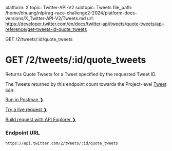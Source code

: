 platform: X
topic: Twitter-API-V2
subtopic: Tweets
file_path: /home/bhuang/nlp/rag-race-challenge2-2024/platform-docs-versions/X_Twitter-API-V2/Tweets.md
url: https://developer.twitter.com/en/docs/twitter-api/tweets/quote-tweets/api-reference/get-tweets-id-quote_tweets

GET /2/tweets/:id/quote\_tweets

# GET /2/tweets/:id/quote\_tweets

Returns Quote Tweets for a Tweet specified by the requested Tweet ID.  
  
The Tweets returned by this endpoint count towards the Project-level [Tweet cap](https://developer.twitter.com/en/docs/twitter-api/tweet-caps).

[Run in Postman ❯](https://t.co/twitter-api-postman) 

[Try a live request ❯](https://oauth-playground.glitch.me/?id=findTweetsThatQuoteATweet&params=%28%27id%21%2720%27%7Emax_results%21%2710%27%7Etweet.fields%21%27created_at%27%29_) 

[Build request with API Explorer ❯](https://developer.twitter.com/apitools/api?endpoint=%2F2%2Ftweets%2F%7Bid%7D%2Fquote_tweets&method=get) 

### Endpoint URL

`https://api.twitter.com/2/tweets/:id/quote_tweets`